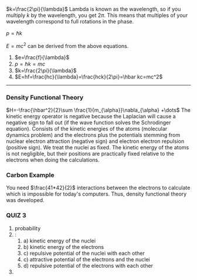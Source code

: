 $k=\frac{2\pi}{\lambda}$
Lambda is known as the wavelength, so if you multiply $k$ by the wavelength, you get $2\pi$. This means that multiples of your wavelength correspond to full rotations in the phase. 

$p=\hbar k$

$E=mc^2$ can be derived from the above equations.
1. $e=\frac{f}{\lambda}$
2. $p=\hbar k = mc$
3. $k=\frac{2\pi}{\lambda}$
4. $E=hf=\frac{hc}{\lambda}=\frac{hck}{2\pi}=\hbar kc=mc^2$
---
### Density Functional Theory
$H=-\frac{\hbar^2}{2}\sum \frac{1}{m_{\alpha}}\nabla_{\alpha} +\dots$
The kinetic energy operator is negative because the Laplacian will cause a negative sign to fall out (if the wave function solves the Schrodinger equation).
Consists of the kinetic energies of the atoms (molecular dynamics problem) and the electrons plus the potentials stemming from nuclear electron attraction (negative sign) and electron electron repulsion (positive sign). We treat the nuclei as fixed.
The kinetic energy of the atoms is not negligible, but their positions are practically fixed relative to the electrons when doing the calculations.
### Carbon Example
You need $\frac{41*42}{2}$ interactions between the electrons to calculate which is impossible for today's computers. Thus, density functional theory was developed.

### QUIZ 3
1. probability
2. :
	1. a) kinetic energy of the nuclei
	2. b) kinetic energy of the electrons
	3. c) repulsive potential of the nuclei with each other
	4. c) attractive potential of the electrons and the nuclei
	5. d) repulsive potential of the electrons with each other
3. 